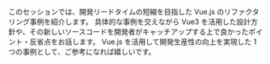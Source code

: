 このセッションでは、開発リードタイムの短縮を目指した Vue.js のリファクタリング事例を紹介します。
具体的な事例を交えながら Vue3 を活用した設計方針や、その新しいソースコードを開発者がキャッチアップする上で良かったポイント・反省点をお話します。
Vue.js を活用して開発生産性の向上を実現した 1 つの事例として、ご参考になれば嬉しいです。

